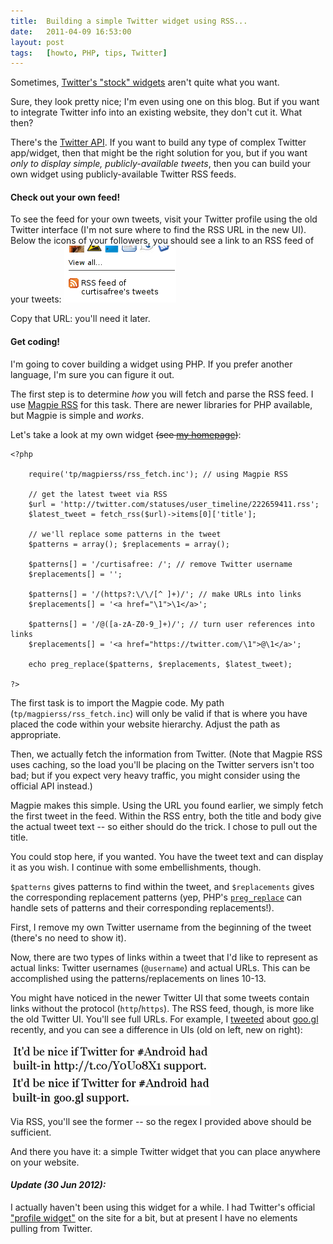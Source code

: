 ```yaml
---
title:  Building a simple Twitter widget using RSS...
date:   2011-04-09 16:53:00
layout: post
tags:   [howto, PHP, tips, Twitter]
---
```

Sometimes, [Twitter's "stock" widgets][twitter_widgets] aren't quite what you want.

Sure, they look pretty nice; I'm even using one on this blog. But if you want to integrate Twitter
info into an existing website, they don't cut it. What then?

There's the [Twitter API][twitter_api]. If you want to build any type of complex Twitter app/widget,
then that might be the right solution for you, but if you want _only to display simple,
publicly-available tweets_, then you can build your own widget using publicly-available Twitter RSS
feeds.

#### Check out your own feed!

To see the feed for your own tweets, visit your Twitter profile using the old
Twitter interface (I'm not sure where to find the RSS URL in the new UI). Below the
icons of your followers, you should see a link to an RSS feed of your tweets:
![](/imgs/twitter_rss.png)

Copy that URL: you'll need it later.

#### Get coding!

I'm going to cover building a widget using PHP. If you prefer another language, I'm sure you can
figure it out.

The first step is to determine _how_ you will fetch and parse the RSS feed. I use
[Magpie RSS][magpie] for this task. There are newer libraries for PHP available, but Magpie is
simple and _works_.

Let's take a look at my own widget <del>(see [my homepage][home])</del>:

    <?php
    
        require('tp/magpierss/rss_fetch.inc'); // using Magpie RSS
    
        // get the latest tweet via RSS
        $url = 'http://twitter.com/statuses/user_timeline/222659411.rss';
        $latest_tweet = fetch_rss($url)->items[0]['title'];
    
        // we'll replace some patterns in the tweet
        $patterns = array(); $replacements = array();
    
        $patterns[] = '/curtisafree: /'; // remove Twitter username
        $replacements[] = '';
    
        $patterns[] = '/(https?:\/\/[^ ]+)/'; // make URLs into links
        $replacements[] = '<a href="\1">\1</a>';
    
        $patterns[] = '/@([a-zA-Z0-9_]+)/'; // turn user references into links
        $replacements[] = '<a href="https://twitter.com/\1">@\1</a>';
    
        echo preg_replace($patterns, $replacements, $latest_tweet);
    
    ?>

The first task is to import the Magpie code. My path (`tp/magpierss/rss_fetch.inc`) will only be
valid if that is where you have placed the code within your website hierarchy. Adjust the path as
appropriate.

Then, we actually fetch the information from Twitter. (Note that Magpie RSS uses caching, so the
load you'll be placing on the Twitter servers isn't too bad; but if you expect very heavy traffic,
you might consider using the official API instead.)

Magpie makes this simple. Using the URL you found earlier, we simply fetch the first tweet in the
feed. Within the RSS entry, both the title and body give the actual tweet text -- so either should
do the trick. I chose to pull out the title.

You could stop here, if you wanted. You have the tweet text and can display it as you wish. I
continue with some embellishments, though.

`$patterns` gives patterns to find within the tweet, and `$replacements` gives the corresponding
replacement patterns (yep, PHP's [`preg_replace`][preg_replace] can handle sets of patterns and
their corresponding replacements!).

First, I remove my own Twitter username from the beginning of the tweet (there's no need to show
it).

Now, there are two types of links within a tweet that I'd like to represent as actual links: Twitter
usernames (`@username`) and actual URLs. This can be accomplished using the patterns/replacements on
lines 10-13.

You might have noticed in the newer Twitter UI that some tweets contain links without the protocol
(`http`/`https`). The RSS feed, though, is more like the old Twitter UI. You'll see full URLs. For
example, I [tweeted][googl_tweet] about [goo.gl][googl] recently, and you can see a difference in
UIs (old on left, new on right):

<div class="imgs">
  <img src="/imgs/tweet_old.png" /><img src="/imgs/tweet_new.png" />
</div>

Via RSS, you'll see the former -- so the regex I provided above should be sufficient.

And there you have it: a simple Twitter widget that you can place anywhere on your website.

#### _Update (30 Jun 2012):_

I actually haven't been using this widget for a while. I had Twitter's official
["profile widget"](https://twitter.com/about/resources/widgets/widget_profile) on the site for a
bit, but at present I have no elements pulling from Twitter.

[twitter_widgets]: https://twitter.com/about/resources/widgets
[twitter_api]:     https://apiwiki.twitter.com/
[magpie]:          http://magpierss.sourceforge.net/
[home]:            /
[preg_replace]:    http://php.net/preg_replace
[googl_tweet]:     https://twitter.com/curtisafree/status/47485007014543360
[googl]:           http://goo.gl/
